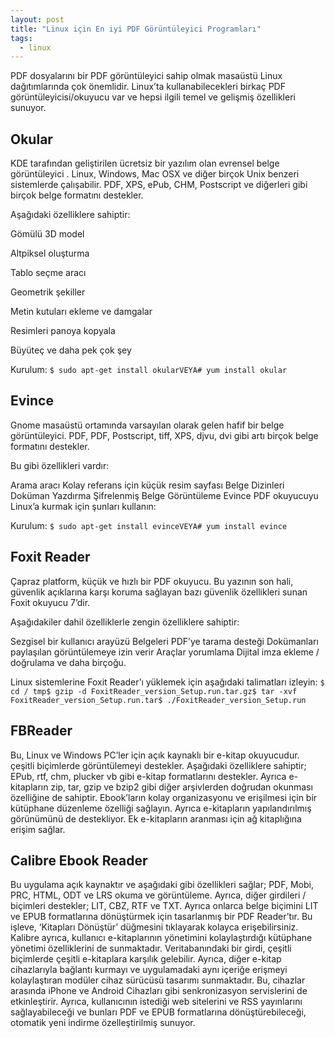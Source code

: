 ```yaml
---
layout: post
title: "Linux için En iyi PDF Görüntüleyici Programları"
tags:
  - linux
---
```


PDF dosyalarını bir PDF görüntüleyici sahip olmak masaüstü Linux dağıtımlarında çok önemlidir.
Linux’ta kullanabilecekleri birkaç PDF görüntüleyicisi/okuyucu var ve hepsi ilgili temel ve gelişmiş özellikleri sunuyor.

## Okular

KDE tarafından geliştirilen ücretsiz bir yazılım olan evrensel belge görüntüleyici . Linux, Windows, Mac OSX ve diğer birçok Unix benzeri sistemlerde çalışabilir. PDF, XPS, ePub, CHM, Postscript ve diğerleri gibi birçok belge formatını destekler.

Aşağıdaki özelliklere sahiptir:

Gömülü 3D model

Altpiksel oluşturma

Tablo seçme aracı

Geometrik şekiller

Metin kutuları ekleme ve damgalar

Resimleri panoya kopyala

Büyüteç ve daha pek çok şey

Kurulum:
`$ sudo apt-get install okularVEYA# yum install okular`

## Evince

Gnome masaüstü ortamında varsayılan olarak gelen hafif bir belge görüntüleyici. PDF, PDF, Postscript, tiff, XPS, djvu, dvi gibi artı birçok belge formatını destekler.

Bu gibi özellikleri vardır:

Arama aracı
Kolay referans için küçük resim sayfası
Belge Dizinleri
Doküman Yazdırma
Şifrelenmiş Belge Görüntüleme
Evince PDF okuyucuyu Linux’a kurmak için şunları kullanın:

Kurulum:
`$ sudo apt-get install evinceVEYA# yum install evince`

## Foxit Reader

Çapraz platform, küçük ve hızlı bir PDF okuyucu. Bu yazının son hali, güvenlik açıklarına karşı koruma sağlayan bazı güvenlik özellikleri sunan Foxit okuyucu 7’dir.

Aşağıdakiler dahil özelliklerle zengin özelliklere sahiptir:

Sezgisel bir kullanıcı arayüzü
Belgeleri PDF’ye tarama desteği
Dokümanları paylaşılan görüntülemeye izin verir
Araçlar yorumlama
Dijital imza ekleme / doğrulama ve daha birçoğu.

Linux sistemlerine Foxit Reader’ı yüklemek için aşağıdaki talimatları izleyin:
`$ cd / tmp$ gzip -d FoxitReader_version_Setup.run.tar.gz$ tar -xvf FoxitReader_version_Setup.run.tar$ ./FoxitReader_version_Setup.run`

## FBReader

Bu, Linux ve Windows PC’ler için açık kaynaklı bir e-kitap okuyucudur. çeşitli biçimlerde görüntülemeyi destekler. Aşağıdaki özelliklere sahiptir;
EPub, rtf, chm, plucker vb gibi e-kitap formatlarını destekler.
Ayrıca e-kitapların zip, tar, gzip ve bzip2 gibi diğer arşivlerden doğrudan okunması özelliğine de sahiptir.
Ebook’ların kolay organizasyonu ve erişilmesi için bir kütüphane düzenleme özelliği sağlayın.
Ayrıca e-kitapların yapılandırılmış görünümünü de destekliyor.
Ek e-kitapların aranması için ağ kitaplığına erişim sağlar.

## Calibre Ebook Reader

Bu uygulama açık kaynaktır ve aşağıdaki gibi özellikleri sağlar;
PDF, Mobi, PRC, HTML, ODT ve LRS okuma ve görüntüleme. Ayrıca, diğer girdileri / biçimleri destekler; LIT, CBZ, RTF ve TXT.
Ayrıca onlarca belge biçimini LIT ve EPUB formatlarına dönüştürmek için tasarlanmış bir PDF Reader’tır. Bu işleve, ‘Kitapları Dönüştür’ düğmesini tıklayarak kolayca erişebilirsiniz.
Kalibre ayrıca, kullanıcı e-kitaplarının yönetimini kolaylaştırdığı kütüphane yönetimi özelliklerini de sunmaktadır. Veritabanındaki bir girdi, çeşitli biçimlerde çeşitli e-kitaplara karşılık gelebilir.
Ayrıca, diğer e-kitap cihazlarıyla bağlantı kurmayı ve uygulamadaki aynı içeriğe erişmeyi kolaylaştıran modüler cihaz sürücüsü tasarımı sunmaktadır. Bu, cihazlar arasında iPhone ve Android Cihazları gibi senkronizasyon servislerini de etkinleştirir.
Ayrıca, kullanıcının istediği web sitelerini ve RSS yayınlarını sağlayabileceği ve bunları PDF ve EPUB formatlarına dönüştürebileceği, otomatik yeni indirme özelleştirilmiş sunuyor.